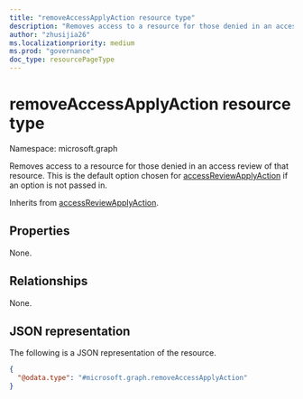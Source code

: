 ```yaml
---
title: "removeAccessApplyAction resource type"
description: "Removes access to a resource for those denied in an access review."
author: "zhusijia26"
ms.localizationpriority: medium
ms.prod: "governance"
doc_type: resourcePageType
---
```


# removeAccessApplyAction resource type

Namespace: microsoft.graph

Removes access to a resource for those denied in an access review of that resource. This is the default option chosen for [accessReviewApplyAction](../resources/accessreviewapplyaction.md) if an option is not passed in.

Inherits from [accessReviewApplyAction](../resources/accessreviewapplyaction.md).

## Properties
None.

## Relationships
None.

## JSON representation
The following is a JSON representation of the resource.
<!-- {
  "blockType": "resource",
  "@odata.type": "microsoft.graph.removeAccessApplyAction"
}
-->
``` json
{
  "@odata.type": "#microsoft.graph.removeAccessApplyAction"
}
```
